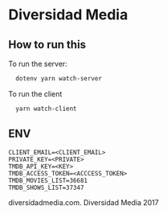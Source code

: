 # Diversidad Media 

## How to run this

To run the server:

```sh
  dotenv yarn watch-server
```

To run the client

```sh
  yarn watch-client
```

## ENV

```
CLIENT_EMAIL=<CLIENT_EMAIL>
PRIVATE_KEY=<PRIVATE>
TMDB_API_KEY=<KEY>
TMDB_ACCESS_TOKEN=<ACCCESS_TOKEN>
TMDB_MOVIES_LIST=36681
TMDB_SHOWS_LIST=37347
```

diversidadmedia.com. Diversidad Media 2017